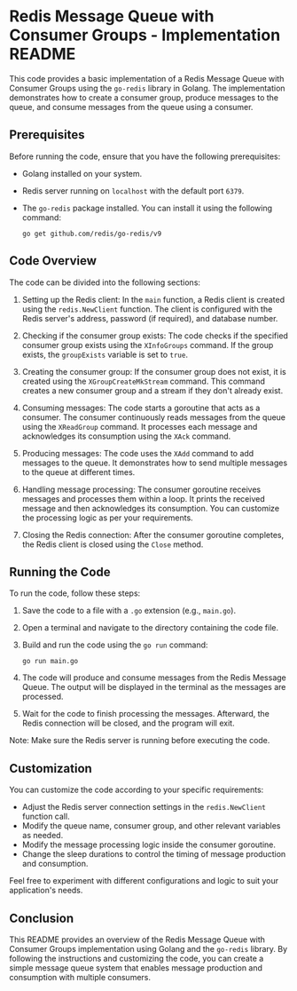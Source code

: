 # Redis Message Queue with Consumer Groups - Implementation README

This code provides a basic implementation of a Redis Message Queue with Consumer Groups using the `go-redis` library in Golang. The implementation demonstrates how to create a consumer group, produce messages to the queue, and consume messages from the queue using a consumer.

## Prerequisites

Before running the code, ensure that you have the following prerequisites:

- Golang installed on your system.
- Redis server running on `localhost` with the default port `6379`.
- The `go-redis` package installed. You can install it using the following command:

  ```
  go get github.com/redis/go-redis/v9
  ```

## Code Overview

The code can be divided into the following sections:

1. Setting up the Redis client: In the `main` function, a Redis client is created using the `redis.NewClient` function. The client is configured with the Redis server's address, password (if required), and database number.

2. Checking if the consumer group exists: The code checks if the specified consumer group exists using the `XInfoGroups` command. If the group exists, the `groupExists` variable is set to `true`.

3. Creating the consumer group: If the consumer group does not exist, it is created using the `XGroupCreateMkStream` command. This command creates a new consumer group and a stream if they don't already exist.

4. Consuming messages: The code starts a goroutine that acts as a consumer. The consumer continuously reads messages from the queue using the `XReadGroup` command. It processes each message and acknowledges its consumption using the `XAck` command.

5. Producing messages: The code uses the `XAdd` command to add messages to the queue. It demonstrates how to send multiple messages to the queue at different times.

6. Handling message processing: The consumer goroutine receives messages and processes them within a loop. It prints the received message and then acknowledges its consumption. You can customize the processing logic as per your requirements.

7. Closing the Redis connection: After the consumer goroutine completes, the Redis client is closed using the `Close` method.

## Running the Code

To run the code, follow these steps:

1. Save the code to a file with a `.go` extension (e.g., `main.go`).

2. Open a terminal and navigate to the directory containing the code file.

3. Build and run the code using the `go run` command:

   ```
   go run main.go
   ```

4. The code will produce and consume messages from the Redis Message Queue. The output will be displayed in the terminal as the messages are processed.

5. Wait for the code to finish processing the messages. Afterward, the Redis connection will be closed, and the program will exit.

Note: Make sure the Redis server is running before executing the code.

## Customization

You can customize the code according to your specific requirements:

- Adjust the Redis server connection settings in the `redis.NewClient` function call.
- Modify the queue name, consumer group, and other relevant variables as needed.
- Modify the message processing logic inside the consumer goroutine.
- Change the sleep durations to control the timing of message production and consumption.

Feel free to experiment with different configurations and logic to suit your application's needs.

## Conclusion

This README provides an overview of the Redis Message Queue with Consumer Groups implementation using Golang and the `go-redis` library. By following the instructions and customizing the code, you can create a simple message queue system that enables message production and consumption with multiple consumers.
